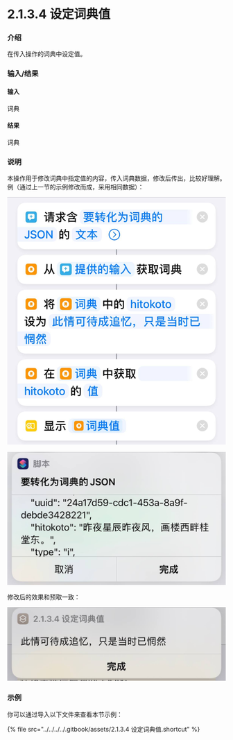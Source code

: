 # 2.1.3.4 设定词典值

### 介绍

在传入操作的词典中设定值。

### 输入/结果

#### 输入

词典

#### 结果

词典

### 说明

本操作用于修改词典中指定值的内容，传入词典数据，修改后传出，比较好理解。例（通过上一节的示例修改而成，采用相同数据）：

![2.1.3.4-1](../../../../.gitbook/assets/2.1.3.4-1.jpg)

![2.1.3.4-2](../../../../.gitbook/assets/2.1.3.4-2.jpg)

修改后的效果和预取一致：

![2.1.3.4-3](../../../../.gitbook/assets/2.1.3.4-3.jpg)

### 示例

你可以通过导入以下文件来查看本节示例：

{% file src="../../../../.gitbook/assets/2.1.3.4 设定词典值.shortcut" %}

